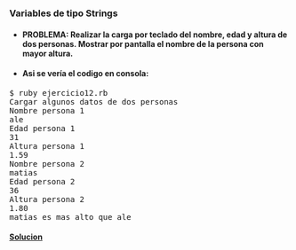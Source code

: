 ### Variables de tipo Strings

* #### PROBLEMA: Realizar la carga por teclado del nombre, edad y altura de dos personas. Mostrar por pantalla el nombre de la persona con mayor altura.


* #### Asi se vería el codigo en consola:

<pre>
$ ruby ejercicio12.rb
Cargar algunos datos de dos personas
Nombre persona 1
ale
Edad persona 1
31
Altura persona 1
1.59
Nombre persona 2
matias
Edad persona 2
36
Altura persona 2
1.80
matias es mas alto que ale
</pre>

#### [Solucion][1]
[1]:/Ejercicio12/ejercicio12.rb